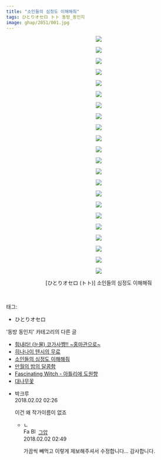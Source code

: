 ```yaml
---
title: "소인들의 심정도 이해해줘"
tags: ひとりオセロ トト 동방_동인지
image: ghap/2851/001.jpg
---
```

<div class="article">
<p style="text-align: center; clear: none; float: none;"><img src="{{ site.nasurl }}/ghap/2851/001.jpg"/></p>
<p style="text-align: center; clear: none; float: none;"><img src="{{ site.nasurl }}/ghap/2851/002.jpg"/></p>
<p style="text-align: center; clear: none; float: none;"><img src="{{ site.nasurl }}/ghap/2851/003.jpg"/></p>
<p style="text-align: center; clear: none; float: none;"><img src="{{ site.nasurl }}/ghap/2851/004.jpg"/></p>
<p style="text-align: center; clear: none; float: none;"><img src="{{ site.nasurl }}/ghap/2851/005.jpg"/></p>
<p style="text-align: center; clear: none; float: none;"><img src="{{ site.nasurl }}/ghap/2851/006.jpg"/></p>
<p style="text-align: center; clear: none; float: none;"><img src="{{ site.nasurl }}/ghap/2851/007.jpg"/></p>
<p style="text-align: center; clear: none; float: none;"><img src="{{ site.nasurl }}/ghap/2851/008.jpg"/></p>
<p style="text-align: center; clear: none; float: none;"><img src="{{ site.nasurl }}/ghap/2851/009.jpg"/></p>
<p style="text-align: center; clear: none; float: none;"><img src="{{ site.nasurl }}/ghap/2851/010.jpg"/></p>
<p style="text-align: center; clear: none; float: none;"><img src="{{ site.nasurl }}/ghap/2851/011.jpg"/></p>
<p style="text-align: center; clear: none; float: none;"><img src="{{ site.nasurl }}/ghap/2851/012.jpg"/></p>
<p style="text-align: center; clear: none; float: none;"><img src="{{ site.nasurl }}/ghap/2851/013.jpg"/></p>
<p style="text-align: center; clear: none; float: none;"><img src="{{ site.nasurl }}/ghap/2851/014.jpg"/></p>
<p style="text-align: center; clear: none; float: none;"><img src="{{ site.nasurl }}/ghap/2851/015.jpg"/></p>
<p style="text-align: center; clear: none; float: none;"><img src="{{ site.nasurl }}/ghap/2851/016.jpg"/></p>
<p style="text-align: center; clear: none; float: none;"><img src="{{ site.nasurl }}/ghap/2851/017.jpg"/></p>
<p style="text-align: center; clear: none; float: none;"><img src="{{ site.nasurl }}/ghap/2851/018.jpg"/></p>
<p style="text-align: center; clear: none; float: none;"><img src="{{ site.nasurl }}/ghap/2851/019.jpg"/></p>
<p style="text-align: center; clear: none; float: none;"><img src="{{ site.nasurl }}/ghap/2851/020.jpg"/></p>
<p style="text-align: center; clear: none; float: none;"><img src="{{ site.nasurl }}/ghap/2851/021.jpg"/></p>
<p style="text-align: center; clear: none; float: none;"><img src="{{ site.nasurl }}/ghap/2851/022.jpg"/></p>
<p style="text-align: center; clear: none; float: none;">[ひとりオセロ (トト)] 소인들의 심정도 이해해줘</p>
<p><br/></p>
</div><div class="tagTrail">
<p>태그: </p>
<ul>
<li>ひとりオセロ</li>
</ul>
</div><div class="another">
<p>'동방 동인지' 카테고리의 다른 글</p>
<ul>
<li><a href="/2016-12-07-ghap_2853">힘내라! (눈물) 코가사쨩!! ~홍마관으로~</a></li>
<li><a href="/2016-12-06-ghap_2852">히나나이 텐시의 무료</a></li>
<li><a href="/2016-12-06-ghap_2851">소인들의 심정도 이해해줘</a></li>
<li><a href="/2016-12-06-ghap_2850">만월의 밤의 달콤함</a></li>
<li><a href="/2016-12-06-ghap_2849">Fascinating Witch - 아틀리에 도원향</a></li>
<li><a href="/2016-12-05-ghap_2848">대나무꽃</a></li>
</ul>
</div><div class="cb_module cb_fluid">
<div class="cb_wrt cb_profile">
<div class="comment">
<ul>
<li class="cb_thumb_off" id="comment15189725">
<div class="cb_comment_area">
<div class="cb_info_area">
<div class="cb_section">
<span class="cb_nick_name">박크루</span>
</div>
<div class="cb_section">
<span class="cb_date">2018.02.02 02:26 </span>
</div>
</div>
<div class="cb_dsc_comment">
<p class="cb_dsc">
											이건 왜 작가이름이 없죠
										</p>
</div>
<ul>
<li class="cb_thumb_off" id="comment15189739">
<span class="cb_bu_subnode">ㄴ</span>
<div class="cb_comment_area">
<div class="cb_info_area">
<div class="cb_section">
<span class="cb_nick_name"><img alt="Favicon of https://ghaptouhou.tistory.com" height="16" onerror="this.onerror=null;this.parentNode.removeChild(this)" src="https://ghaptouhou.tistory.com/favicon.ico" width="16"/> <img alt="BlogIcon" height="16" onerror="this.parentNode.removeChild(this)" src="https://ghaptouhou.tistory.com/index.gif" width="16"/> <a href="https://ghaptouhou.tistory.com" onclick="return openLinkInNewWindow(this)"> 그압</a><span class="tistoryProfileLayerTrigger" onclick='TistoryProfile.show(event, this, {"title":"\uc800\uae30 \uc774\uac70 \ub098\uc911\uc5d0 \uc218\uc815 \uac00\ub2a5\ud558\ub098\uc694","url":"https:\/\/ghap.tistory.com","nickname":"\uadf8\uc555","items":[]}); return false;'></span></span>
</div>
<div class="cb_section">
<span class="cb_date">2018.02.02 02:49 </span>
</div>
</div>
<div class="cb_dsc_comment">
<p class="cb_dsc">
																가끔씩 빼먹고 이렇게 제보해주셔서 수정합니다... 감사합니다.
															</p>
</div>
</div>
</li>
</ul>
</div></li>
</ul>
</div>
</div><!-- commentList close -->
</div>
